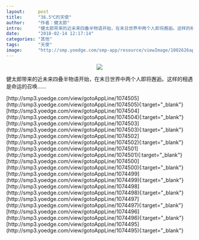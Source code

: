 ```yaml
---
layout:     post
title:      "36.5℃的天使"
author:     "作者：健太郎"
intro:      "健太郎带来的近未来四叠半物语开始，在末日世界中两个人即将邂逅。这样的相遇是命运的召唤……"
date:       "2018-02-14 12:17:14"
categories: "其他"
tags:       "天使"
image:      "http://smp.yoedge.com/smp-app/resource/viewImage/1002626appline.png"
---
```

<div style="text-align: center">
<p><img src="http://smp.yoedge.com/smp-app/resource/viewImage/1002626appline.png"/></p>
</div>
<p class="post-meta">
<span>健太郎带来的近未来四叠半物语开始，在末日世界中两个人即将邂逅。这样的相遇是命运的召唤……</span>
</p>
[http://smp3.yoedge.com/view/gotoAppLine/1074505](http://smp3.yoedge.com/view/gotoAppLine/1074505){:target="_blank"}
[http://smp3.yoedge.com/view/gotoAppLine/1074504](http://smp3.yoedge.com/view/gotoAppLine/1074504){:target="_blank"}
[http://smp3.yoedge.com/view/gotoAppLine/1074503](http://smp3.yoedge.com/view/gotoAppLine/1074503){:target="_blank"}
[http://smp3.yoedge.com/view/gotoAppLine/1074502](http://smp3.yoedge.com/view/gotoAppLine/1074502){:target="_blank"}
[http://smp3.yoedge.com/view/gotoAppLine/1074501](http://smp3.yoedge.com/view/gotoAppLine/1074501){:target="_blank"}
[http://smp3.yoedge.com/view/gotoAppLine/1074500](http://smp3.yoedge.com/view/gotoAppLine/1074500){:target="_blank"}
[http://smp3.yoedge.com/view/gotoAppLine/1074499](http://smp3.yoedge.com/view/gotoAppLine/1074499){:target="_blank"}
[http://smp3.yoedge.com/view/gotoAppLine/1074498](http://smp3.yoedge.com/view/gotoAppLine/1074498){:target="_blank"}
[http://smp3.yoedge.com/view/gotoAppLine/1074497](http://smp3.yoedge.com/view/gotoAppLine/1074497){:target="_blank"}
[http://smp3.yoedge.com/view/gotoAppLine/1074496](http://smp3.yoedge.com/view/gotoAppLine/1074496){:target="_blank"}
[http://smp3.yoedge.com/view/gotoAppLine/1074495](http://smp3.yoedge.com/view/gotoAppLine/1074495){:target="_blank"}


